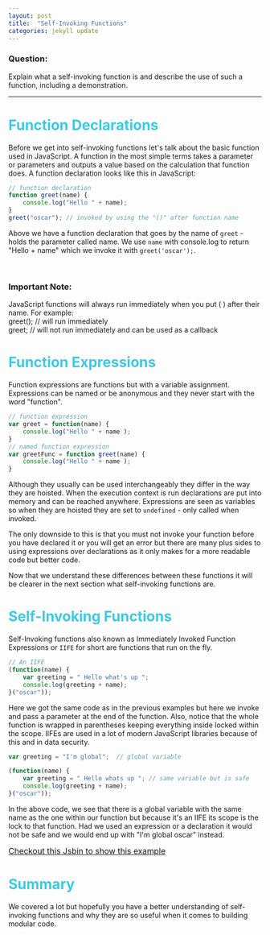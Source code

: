 ```yaml
---
layout: post
title:  "Self-Invoking Functions"
categories: jekyll update
---
```


### Question:
Explain what a self-invoking function is and describe the use of such a function, including a demonstration.

<hr>

<h1 style="color:#3CCAE6">Function Declarations</h1>
Before we get into self-invoking functions let's talk about the  basic function used in JavaScript.
A function in the most simple terms takes a parameter or parameters and outputs a value based on the calculation that function does.
A function declaration looks like this in JavaScript:

```javascript
// function declaration
function greet(name) {
    console.log("Hello " + name);
}
greet("oscar"); // invoked by using the "()" after function name
```
Above we have a function declaration that goes by the name of `greet` - holds the parameter called name. We use `name` with console.log to return "Hello + name" which we invoke it
with `greet('oscar');`.

<br>
<div class="panel panel-warning">
    <div class="panel-heading">
    <h3 class="panel-title">Important Note:</h3>
    </div>
    <div class="panel-body">
    JavaScript functions will always run immediately when you put ( ) after their name.
    For example:<br>
     greet(); // will run immediately<br>
     greet; // will not run immediately and can be used as a callback
    </div>
</div>

<h1 style="color: #3CCAE6">Function Expressions</h1>

Function expressions are functions but with a variable assignment. Expressions can be named or be anonymous and they never start with the word "function".

```javascript
// function expression
var greet = function(name) {
    console.log("Hello " + name );
}
// named function expression
var greetFunc = function greet(name) {
    console.log("Hello " + name );
}
```
Although they usually can be used interchangeably they differ in the way they are hoisted. When the execution context is run declarations are put into memory and can be reached anywhere.
Expressions are seen as variables so when they are hoisted they are set to `undefined` - only called when invoked.

The only downside to this is that you must not invoke your function before
you have declared it or you will get an error but there are many plus sides to using expressions over declarations as it only makes for a more readable code but better code.

Now that we understand these differences between these functions it will be clearer in the next section what self-invoking functions are.

<h1 style="color: #3CCAE6">Self-Invoking Functions</h1>

Self-Invoking functions also known as Immediately Invoked Function Expressions or `IIFE` for short are functions that run on the fly.

```javascript
// An IIFE
(function(name) {
    var greeting = " Hello what's up ";
    console.log(greeting + name);
}("oscar"));
```
Here we got the same code as in the previous examples but here we invoke and pass a parameter at the end of the function. Also, notice that the whole function is wrapped in parentheses
keeping everything inside locked within the scope. IIFEs are used in a lot of modern JavaScript libraries because of this and in data security.

```javascript
var greeting = "I'm global";  // global variable

(function(name) {
    var greeting = " Hello whats up "; // same variable but is safe
    console.log(greeting + name);
}("oscar"));
```

In the above code, we see that there is a global variable with the same name as the one within our function but because it's an IIFE its scope is the lock to that function.
Had we used an expression or a declaration it would not be safe and we would end up with "I'm global oscar" instead.


<a href="https://jsbin.com/gawojep/edit?js,console" class="btn btn-link" target="_blank" style="font-size:16px">Checkout this Jsbin to show this example</a><br>

<h1 style="color: #3CCAE6">Summary</h1>
We covered a lot but hopefully you have a better understanding of self-invoking functions and why they are so useful when it comes to building modular code.